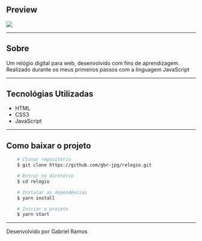## Preview 

<div>
    <img src="https://ik.imagekit.io/53vofovqwp/preview_lsStKEdL9.png">
</div>

---

## Sobre 
Um relógio digital para web, desenvolvido com fins de aprendizagem. Realizado durante os meus primeiros passos com a linguagem JavaScript

---
## Tecnológias Utilizadas 
- HTML
- CSS3
- JavaScript

---

## Como baixar o projeto 
```bash
    # Clonar repositório
    $ git clone https://github.com/gbr-jpg/relogio.git

    # Entrar no diretório
    $ cd relogio

    # Instalar as dependências
    $ yarn install

    # Iniciar o projeto
    $ yarn start
```
---

Desenvolvido por Gabriel Ramos
